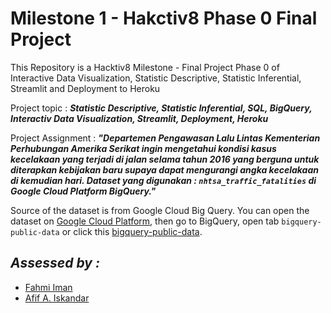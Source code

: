 # Milestone 1 - Hakctiv8 Phase 0 Final Project
This Repository is a Hacktiv8 Milestone - Final Project Phase 0 of Interactive Data Visualization, Statistic Descriptive, Statistic Inferential, Streamlit and Deployment to Heroku

Project topic : ***Statistic Descriptive, Statistic Inferential, SQL, BigQuery, Interactiv Data Visualization, Streamlit, Deployment, Heroku***

Project Assignment : 
***"Departemen Pengawasan Lalu Lintas Kementerian Perhubungan Amerika Serikat ingin mengetahui kondisi kasus kecelakaan yang terjadi di jalan selama tahun 2016 yang berguna untuk diterapkan kebijakan baru supaya dapat mengurangi angka kecelakaan di kemudian hari. Dataset yang digunakan : `nhtsa_traffic_fatalities` di Google Cloud Platform BigQuery."***

Source of the dataset is from Google Cloud Big Query. You can open the dataset on [Google Cloud Platform](https://console.cloud.google.com/), then go to BigQuery, open tab `bigquery-public-data` or click this [bigquery-public-data](https://console.cloud.google.com/bigquery?p=bigquery-public-data&d=samples&page=dataset&_ga=2.245085957.1471931019.1642739417-486643658.1638156099).

## *Assessed by :*
- <a href="https://github.com/fahmimnalfrzki">Fahmi Iman</a>
- <a href="https://github.com/afifai">Afif A. Iskandar</a>
